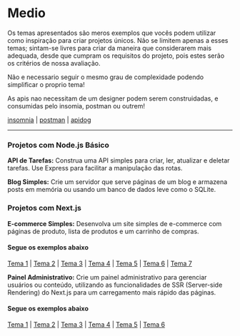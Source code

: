 # Medio
Os temas apresentados são meros exemplos que vocês podem utilizar como inspiração para criar projetos únicos.
Não se limitem apenas a esses temas; sintam-se livres para criar da maneira que considerarem mais adequada, desde que cumpram os requisitos do projeto, pois estes serão os critérios de nossa avaliação.

Não e necessario seguir o mesmo grau de complexidade podendo simplificar o proprio tema! 

As apis nao necessitam de um designer podem serem construidadas, e consumidas pelo insomia, postman ou outrem!

[insomnia](https://insomnia.rest/download) | 
[postman](https://www.postman.com/) | 
[apidog](https://apidog.com/)


---

### Projetos com Node.js Básico

**API de Tarefas:** Construa uma API simples para criar, ler, atualizar e deletar tarefas. Use Express para facilitar a manipulação das rotas.

**Blog Simples:** Crie um servidor que serve páginas de um blog e armazena posts em memória ou usando um banco de dados leve como o SQLite.

### Projetos com Next.js

**E-commerce Simples:** Desenvolva um site simples de e-commerce com páginas de produto, lista de produtos e um carrinho de compras.


#### Segue os exemplos abaixo

[Tema 1](https://www.figma.com/community/file/1102233251923362930) |
[Tema 2](https://www.figma.com/community/file/1045076461176540751) |
[Tema 3](https://www.figma.com/community/file/1186587043703808476) |
[Tema 4](https://www.figma.com/community/file/1317487852187799871) |
[Tema 5](https://www.figma.com/community/file/1219312065205187851) |
[Tema 6](https://www.figma.com/community/file/1304173714462007073) |
[Tema 7](https://www.figma.com/community/file/999496395784541518)

**Painel Administrativo:** Crie um painel administrativo para gerenciar usuários ou conteúdo, utilizando as funcionalidades de SSR (Server-side Rendering) do Next.js para um carregamento mais rápido das páginas.


#### Segue os exemplos abaixo

[Tema 1](https://www.figma.com/community/file/1063211510103241023/dima-administrator-ui-ux-panel-design) |
[Tema 2](https://www.figma.com/community/file/1016956951401576755) |
[Tema 3](https://www.figma.com/community/file/1312107987515570080) |
[Tema 4](https://www.figma.com/community/file/1324762163080748317) |
[Tema 5](https://www.figma.com/community/file/1158659649280255553) |
[Tema 6](https://www.figma.com/community/file/1063211510103241023) 